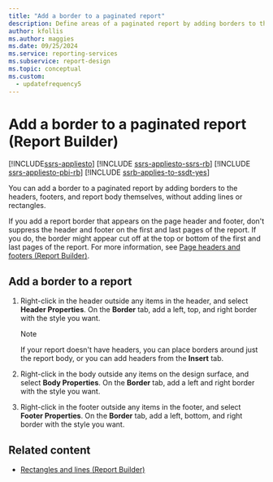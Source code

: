 ```yaml
---
title: "Add a border to a paginated report"
description: Define areas of a paginated report by adding borders to the headers, footers, and report body in Report Builder.
author: kfollis
ms.author: maggies
ms.date: 09/25/2024
ms.service: reporting-services
ms.subservice: report-design
ms.topic: conceptual
ms.custom:
  - updatefrequency5
---
```

# Add a border to a paginated report (Report Builder)

[!INCLUDE[ssrs-appliesto](../../includes/ssrs-appliesto.md)] [!INCLUDE [ssrs-appliesto-ssrs-rb](../../includes/ssrs-appliesto-ssrs-rb.md)] [!INCLUDE [ssrs-appliesto-pbi-rb](../../includes/ssrs-appliesto-pbi-rb.md)] [!INCLUDE [ssrb-applies-to-ssdt-yes](../../includes/ssrb-applies-to-ssdt-yes.md)]

You can add a border to a paginated report by adding borders to the headers, footers, and report body themselves, without adding lines or rectangles.
    
 If you add a report border that appears on the page header and footer, don't suppress the header and footer on the first and last pages of the report. If you do, the border might appear cut off at the top or bottom of the first and last pages of the report. For more information, see [Page headers and footers &#40;Report Builder&#41;](../../reporting-services/report-design/page-headers-and-footers-report-builder-and-ssrs.md).    
    
## Add a border to a report    
    
1.  Right-click in the header outside any items in the header, and select **Header Properties**. On the **Border** tab, add a left, top, and right border with the style you want.    
    
    > [!NOTE]    
    >  If your report doesn't have headers, you can place borders around just the report body, or you can add headers from the **Insert** tab.    
    
1.  Right-click in the body outside any items on the design surface, and select **Body Properties**. On the **Border** tab, add a left and right border with the style you want.    
    
1.  Right-click in the footer outside any items in the footer, and select **Footer Properties**. On the **Border** tab, add a left, bottom, and right border with the style you want.    
    
## Related content

- [Rectangles and lines &#40;Report Builder&#41;](../../reporting-services/report-design/rectangles-and-lines-report-builder-and-ssrs.md)
